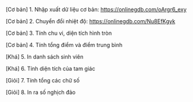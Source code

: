 [Cơ bản] 1. Nhập xuất dữ liệu cơ bản: https://onlinegdb.com/oArgr6_exy

[Cơ bản] 2. Chuyển đổi nhiệt độ: https://onlinegdb.com/Nu8EfKgyk

[Cơ bản] 3. Tính chu vi, diện tích hình tròn

[Cơ bản] 4. Tính tổng điểm và điểm trung bình

[Khá] 5. In danh sách sinh viên

[Khá] 6. Tính diện tích của tam giác

[Giỏi] 7. Tính tổng các chữ số

[Giỏi] 8. In ra số nghịch đảo
